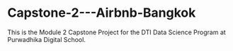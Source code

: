 # Capstone-2---Airbnb-Bangkok
This is the Module 2 Capstone Project for the DTI Data Science Program at Purwadhika Digital School.
